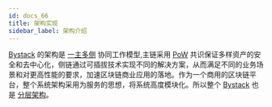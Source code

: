 ```yaml
---
id: docs_66
title: 架构实现
sidebar_label: 架构介绍
---
```


[Bystack](https://www.bystack.com/zh/) 的架构是 [一主多侧](https://bytomfans.github.io/bystack-docs/docs/docs_3) 协同工作模型,主链采用 [PoW](https://bytomfans.github.io/bystack-docs/docs/docs_9) 共识保证多样资产的安全和去中心化，侧链通过可插拔技术实现不同的解决方案，从而满足不同的业务场景和对更高性能的要求，加速区块链商业应用的落地。作为一个商用的区块链平台，整个系统架构采用为服务的思想，将系统高度模块化。所以整个 [Bystack](https://www.bystack.com/zh/) 也是 [分层架构](https://bytomfans.github.io/bystack-docs/docs/docs_4)。
